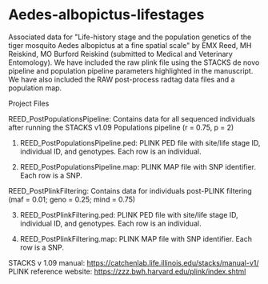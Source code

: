 # Aedes-albopictus-lifestages
Associated data for "Life-history stage and the population genetics of the tiger mosquito Aedes albopictus at a fine spatial scale" by EMX Reed, MH Reiskind, MO Burford Reiskind (submitted to Medical and Veterinary Entomology). We have included the raw plink file using the STACKS de novo pipeline and population pipeline parameters highlighted in the manuscript. We have also included the RAW post-process radtag data files and a population map.

Project Files

REED_PostPopulationsPipeline: Contains data for all sequenced individuals after running the STACKS v1.09 Populations pipeline (r = 0.75, p = 2)

1. REED_PostPopulationsPipeline.ped: 
PLINK PED file with site/life stage ID, individual ID, and genotypes. Each row is an individual.

2. REED_PostPopulationsPipeline.map:
PLINK MAP file with SNP identifier. Each row is a SNP.

REED_PostPlinkFiltering: Contains data for individuals post-PLINK filtering (maf = 0.01; geno = 0.25; mind = 0.75)

3. REED_PostPlinkFiltering.ped: 
PLINK PED file with site/life stage ID, individual ID, and genotypes. Each row is an individual.

4. REED_PostPlinkFiltering.map:
PLINK MAP file with SNP identifier. Each row is a SNP.

STACKS v 1.09 manual: https://catchenlab.life.illinois.edu/stacks/manual-v1/
PLINK reference website: https://zzz.bwh.harvard.edu/plink/index.shtml
